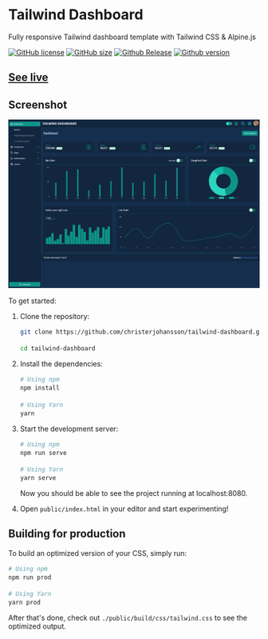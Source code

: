 # Tailwind Dashboard

Fully responsive Tailwind dashboard template with Tailwind CSS & Alpine.js

[![GitHub license](https://img.shields.io/github/license/christerjohansson/tailwind-dashboard?style=for-the-badge)](https://github.com/christerjohansson/starter-dashboard-layout/blob/main/License.md)
[![GitHub size](https://img.shields.io/github/languages/code-size/christerjohansson/tailwind-dashboard?style=for-the-badge)](https://img.shields.io/github/languages/code-size/christerjohansson/tailwind-dashboard?style=for-the-badge)
[![Github Release](https://img.shields.io/github/release-date/christerjohansson/tailwind-dashboard?style=for-the-badge)](https://img.shields.io/github/release-date/christerjohansson/tailwind-dashboard?style=for-the-badge)
[![Github version](https://img.shields.io/github/package-json/v/christerjohansson/tailwind-dashboard?style=for-the-badge)](https://img.shields.io/github/package-json/v/christerjohansson/tailwind-dashboard?style=for-the-badge)

## [See live](https://christerjohansson.github.io/tailwind-dashboard/)

## Screenshot
![Screenshot of the application](public/build/images/screenshot.png "The screenshot")

To get started:

1. Clone the repository:

   ```bash
   git clone https://github.com/christerjohansson/tailwind-dashboard.git

   cd tailwind-dashboard
   ```

2. Install the dependencies:

   ```bash
   # Using npm
   npm install

   # Using Yarn
   yarn
   ```

3. Start the development server:

   ```bash
   # Using npm
   npm run serve

   # Using Yarn
   yarn serve
   ```

   Now you should be able to see the project running at localhost:8080.

4. Open `public/index.html` in your editor and start experimenting!

## Building for production

To build an optimized version of your CSS, simply run:

```bash
# Using npm
npm run prod

# Using Yarn
yarn prod
```

After that's done, check out `./public/build/css/tailwind.css` to see the optimized output.

